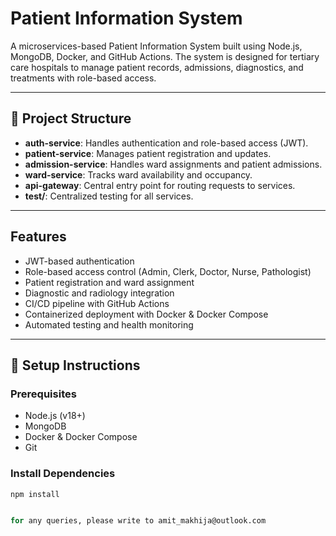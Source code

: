 # Patient Information System

A microservices-based Patient Information System built using Node.js, MongoDB, Docker, and GitHub Actions. The system is designed for tertiary care hospitals to manage patient records, admissions, diagnostics, and treatments with role-based access.

---

## 📁 Project Structure

- **auth-service**: Handles authentication and role-based access (JWT).
- **patient-service**: Manages patient registration and updates.
- **admission-service**: Handles ward assignments and patient admissions.
- **ward-service**: Tracks ward availability and occupancy.
- **api-gateway**: Central entry point for routing requests to services.
- **test/**: Centralized testing for all services.

---

## Features

- JWT-based authentication
- Role-based access control (Admin, Clerk, Doctor, Nurse, Pathologist)
- Patient registration and ward assignment
- Diagnostic and radiology integration
- CI/CD pipeline with GitHub Actions
- Containerized deployment with Docker & Docker Compose
- Automated testing and health monitoring

---

## 🔧 Setup Instructions

### Prerequisites

- Node.js (v18+)
- MongoDB
- Docker & Docker Compose
- Git

### Install Dependencies

```bash
npm install


for any queries, please write to amit_makhija@outlook.com
